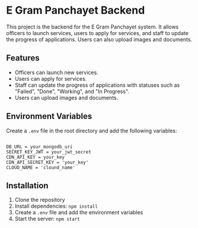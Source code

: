 # E Gram Panchayet Backend

This project is the backend for the E Gram Panchayet system. It allows officers to launch services, users to apply for services, and staff to update the progress of applications. Users can also upload images and documents.

## Features

- Officers can launch new services.
- Users can apply for services.
- Staff can update the progress of applications with statuses such as "Failed", "Done", "Working", and "In Progress".
- Users can upload images and documents.


## Environment Variables

Create a `.env` file in the root directory and add the following variables:

```

DB_URL = your_mongodb_uri
SECRET_KEY_JWT = your_jwt_secret
CDN_API_KEY = your_key
CDN_API_SECRET_KEY = 'your_key'
CLOUD_NAME = 'clound_name'
```

## Installation

1. Clone the repository
2. Install dependencies: `npm install`
3. Create a `.env` file and add the environment variables
4. Start the server: `npm start`